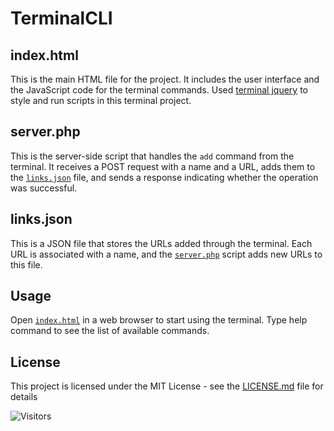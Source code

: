# TerminalCLI

## index.html

This is the main HTML file for the project. It includes the user interface and the JavaScript code for the terminal commands.
Used [terminal jquery](https://github.com/jcubic/jquery.terminal?tab=readme-ov-file#installation) to style and run scripts in this terminal project.

## server.php

This is the server-side script that handles the `add` command from the terminal. It receives a POST request with a name and a URL, adds them to the [`links.json`](links.json) file, and sends a response indicating whether the operation was successful.

## links.json

This is a JSON file that stores the URLs added through the terminal. Each URL is associated with a name, and the [`server.php`](server.php) script adds new URLs to this file.

## Usage

Open [`index.html`](index.html) in a web browser to start using the terminal.
Type help command to see the list of available commands.

## License

This project is licensed under the MIT License - see the [LICENSE.md](LICENSE.md) file for details

<!--  # This will work as @name is unique so the db counts on each refresh and save. -->

![Visitors](https://moe-counter.glitch.me/get/@navaranjithsaiTerminalCLI)
